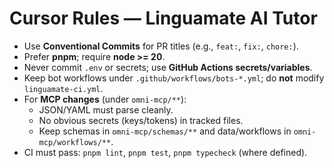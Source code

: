 # Cursor Rules — Linguamate AI Tutor

- Use **Conventional Commits** for PR titles (e.g., `feat:`, `fix:`, `chore:`).
- Prefer **pnpm**; require **node >= 20**.
- Never commit `.env` or secrets; use **GitHub Actions secrets/variables**.
- Keep bot workflows under `.github/workflows/bots-*.yml`; do **not** modify `linguamate-ci.yml`.
- For **MCP changes** (under `omni-mcp/**`):
  - JSON/YAML must parse cleanly.
  - No obvious secrets (keys/tokens) in tracked files.
  - Keep schemas in `omni-mcp/schemas/**` and data/workflows in `omni-mcp/workflows/**`.
- CI must pass: `pnpm lint`, `pnpm test`, `pnpm typecheck` (where defined).